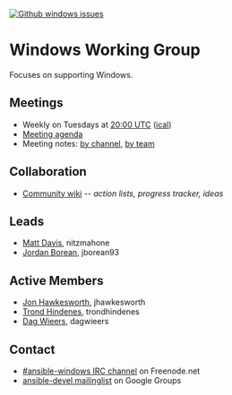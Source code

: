 <!--- There are no badges for open PRs by label yet -->
[![Github windows issues](https://img.shields.io/github/issues/ansible/ansible/windows.svg)](https://github.com/ansible/ansible/issues?q=is:open+is:issue+label:windows)

# Windows Working Group

Focuses on supporting Windows.

## Meetings
* Weekly on Tuesdays at [20:00 UTC](http://www.thetimezoneconverter.com/?t=20:00&tz=UTC)
  ([ical](https://raw.githubusercontent.com/ansible/community/master/meetings/ical/windows.ics))
* [Meeting agenda](https://github.com/ansible/community/issues?q=is:open+label:meeting_agenda+label:windows)
* Meeting notes:
  [by channel](https://meetbot.fedoraproject.org/sresults/?group_id=ansible-windows&type=channel),
  [by team](https://meetbot.fedoraproject.org/sresults/?group_id=windows_working_group&type=team)

## Collaboration
* [Community wiki](https://github.com/ansible/community/wiki/Windows) *-- action lists, progress tracker, ideas*

## Leads
* [Matt Davis](https://github.com/nitzmahone), nitzmahone
* [Jordan Borean](https://github.com/jborean93), jborean93

## Active Members
* [Jon Hawkesworth](https://github.com/jhawkesworth), jhawkesworth
* [Trond Hindenes](https://github.com/trondhindenes), trondhindenes
* [Dag Wieers](https://github.com/dagwieers), dagwieers

## Contact
* [#ansible-windows IRC channel](https://webchat.freenode.net/?channels=ansible-windows) on Freenode.net
* [ansible-devel mailinglist](https://groups.google.com/forum/#!forum/ansible-devel) on Google Groups
